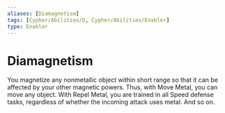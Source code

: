 ```yaml
---
aliases: [Diamagnetism]
tags: [Cypher/Abilities/D, Cypher/Abilities/Enabler]
type: Enabler
---
```


# Diamagnetism

You magnetize any nonmetallic object within short range so that it can be affected by your other magnetic powers. Thus, with Move Metal, you can move any object. With Repel Metal, you are trained in all Speed defense tasks, regardless of whether the incoming attack uses metal. And so on.
